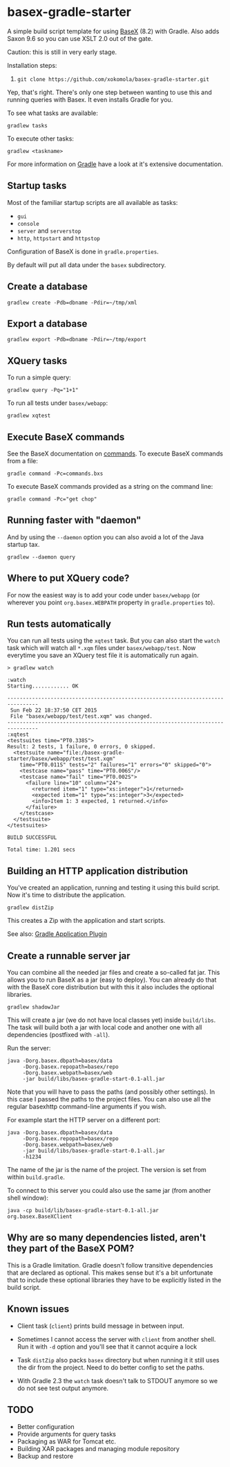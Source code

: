 # basex-gradle-starter

A simple build script template for using [BaseX](basex.org) (8.2) with Gradle. Also adds Saxon 9.6 so you can use XSLT 2.0 out of the gate.

Caution: this is still in very early stage.

Installation steps:

1. `git clone https://github.com/xokomola/basex-gradle-starter.git`

Yep, that's right. There's only one step between wanting to use this and running
queries with Basex. It even installs Gradle for you.

To see what tasks are available:

    gradlew tasks

To execute other tasks:

    gradlew <taskname>

For more information on [Gradle](https://gradle.org) have a look at it's
extensive documentation.


## Startup tasks

Most of the familiar startup scripts are all available as tasks:

- `gui`
- `console`
- `server` and `serverstop`
- `http`, `httpstart` and `httpstop`

Configuration of BaseX is done in `gradle.properties`.

By default will put all data under the `basex` subdirectory.

## Create a database

    gradlew create -Pdb=dbname -Pdir=~/tmp/xml

## Export a database

    gradlew export -Pdb=dbname -Pdir=~/tmp/export

## XQuery tasks

To run a simple query:

    gradlew query -Pq="1+1"

To run all tests under `basex/webapp`:

    gradlew xqtest


## Execute BaseX commands

See the BaseX documentation on [commands](http://docs.basex.org/wiki/Commands). To execute BaseX commands from a file:

    gradle command -Pc=commands.bxs

To execute BaseX commands provided as a string on the command line:

    gradle command -Pc="get chop"

 
## Running faster with "daemon"

And by using the `--daemon` option you can also avoid a lot of the Java startup
tax.

    gradlew --daemon query


## Where to put XQuery code?

For now the easiest way is to add your code under `basex/webapp` (or wherever
you point `org.basex.WEBPATH` property in `gradle.properties` to).

## Run tests automatically

You can run all tests using the `xqtest` task. But you can also start the `watch`
task which will watch all `*.xqm` files under `basex/webapp/test`. Now everytime
you save an XQuery test file it is automatically run again.

    > gradlew watch

    :watch
    Starting............ OK
    
    --------------------------------------------------------------------------------
     Sun Feb 22 18:37:50 CET 2015
     File "basex/webapp/test/test.xqm" was changed.
    --------------------------------------------------------------------------------
    :xqtest
    <testsuites time="PT0.338S">
    Result: 2 tests, 1 failure, 0 errors, 0 skipped.
      <testsuite name="file:/basex-gradle-starter/basex/webapp/test/test.xqm" 
        time="PT0.011S" tests="2" failures="1" errors="0" skipped="0">
        <testcase name="pass" time="PT0.006S"/>
        <testcase name="fail" time="PT0.002S">
          <failure line="10" column="24">
            <returned item="1" type="xs:integer">1</returned>
            <expected item="1" type="xs:integer">3</expected>
            <info>Item 1: 3 expected, 1 returned.</info>
          </failure>
        </testcase>
      </testsuite>
    </testsuites>
    
    BUILD SUCCESSFUL
    
    Total time: 1.201 secs
    
## Building an HTTP application distribution

You've created an application, running and testing it using this build script.
Now it's time to distribute the application.

    gradlew distZip

This creates a Zip with the application and start scripts.

See also: [Gradle Application
Plugin](http://gradle.org/docs/current/userguide/application_plugin.html)
  
## Create a runnable server jar

You can combine all the needed jar files and create a so-called fat jar. This
allows you to run BaseX as a jar (easy to deploy). You can already do that
with the BaseX core distribution but with this it also includes the optional
libraries.

    gradlew shadowJar

This will create a jar (we do not have local classes yet) inside `build/libs`.
The task will build both a jar with local code and another one with all
dependencies (postfixed with `-all`).

Run the server:

    java -Dorg.basex.dbpath=basex/data
         -Dorg.basex.repopath=basex/repo 
         -Dorg.basex.webpath=basex/web
         -jar build/libs/basex-gradle-start-0.1-all.jar

Note that you will have to pass the paths (and possibly other settings). In this
case I passed the paths to the project files. You can also use all the regular
basexhttp command-line arguments if you wish.

For example start the HTTP server on a different port:

    java -Dorg.basex.dbpath=basex/data
         -Dorg.basex.repopath=basex/repo 
         -Dorg.basex.webpath=basex/web
         -jar build/libs/basex-gradle-start-0.1-all.jar
         -h1234

The name of the jar is the name of the project. The version is set from within
`build.gradle`.

To connect to this server you could also use the same jar (from another shell
window):

    java -cp build/lib/basex-gradle-start-0.1-all.jar org.basex.BaseXClient

## Why are so many dependencies listed, aren't they part of the BaseX POM?

This is a Gradle limitation. Gradle doesn't follow transitive dependencies that
are declared as optional. This makes sense but it's a bit unfortunate that to
include these optional libraries they have to be explicitly listed in the build
script.

## Known issues

- Client task (`client`) prints build message in between input.

- Sometimes I cannot access the server with `client` from another shell. Run it
  with `-d` option and you'll see that it cannot acquire a lock
  
- Task `distZip` also packs `basex` directory but when running it it still uses
  the dir from the project. Need to do better config to set the paths.

- With Gradle 2.3 the `watch` task doesn't talk to STDOUT anymore so we do
  not see test output anymore.

## TODO

- Better configuration
- Provide arguments for query tasks
- Packaging as WAR for Tomcat etc.
- Building XAR packages and managing module repository
- Backup and restore
